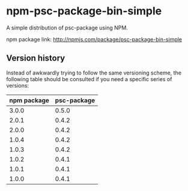 # npm-psc-package-bin-simple

A simple distribution of psc-package using NPM.

npm package link: <http://npmjs.com/package/psc-package-bin-simple>

## Version history

Instead of awkwardly trying to follow the same versioning scheme, the following table should be consulted if you need a specific series of versions:

| npm package | psc-package |
| ----------- | ----------- |
| 3.0.0       | 0.5.0       |
| 2.0.1       | 0.4.2       |
| 2.0.0       | 0.4.2       |
| 1.0.4       | 0.4.2       |
| 1.0.3       | 0.4.2       |
| 1.0.2       | 0.4.1       |
| 1.0.1       | 0.4.1       |
| 1.0.0       | 0.4.1       |
